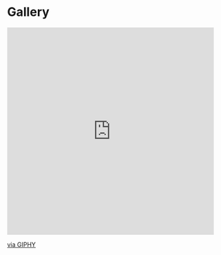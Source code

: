 # Gallery

<iframe src="https://giphy.com/embed/Kd6EJVQVgcW1c6U9KY" width="480" height="480" frameBorder="0" class="giphy-embed" allowFullScreen></iframe><p><a href="https://giphy.com/gifs/digital-art-processing-generative-Kd6EJVQVgcW1c6U9KY">via GIPHY</a></p>
